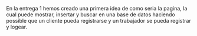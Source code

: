 
En la entrega 1 hemos creado una primera idea de como seria la pagina, la cual puede mostrar, insertar y buscar en una base de datos haciendo possible que un cliente pueda registrarse y un trabajador se pueda registrar y logear.
